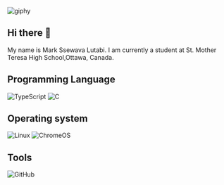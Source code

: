 
![giphy](https://github.com/user-attachments/assets/da9eadd4-2bb2-4554-ab75-d659b4c03862)
## Hi there 👋



My name is Mark Ssewava Lutabi. I am currently a student at St. Mother Teresa High School,Ottawa, Canada.

## Programming Language
![TypeScript](https://img.shields.io/badge/typescript-%23007ACC.svg?style=for-the-badge&logo=typescript&logoColor=white)
![C](https://img.shields.io/badge/c-%2300599C.svg?style=for-the-badge&logo=c&logoColor=white)

## Operating system
<img src="https://img.shields.io/badge/Linux-FCC624?logo=linux&logoColor=white" alt="Linux"></a>
<img src="https://img.shields.io/badge/chrome%20os-3d89fc?logo=google%20chrome&logoColor=white" alt="ChromeOS"></a>

## Tools
  ![GitHub](https://img.shields.io/badge/github-%23121011.svg?style=for-the-badge&logo=github&logoColor=white)
